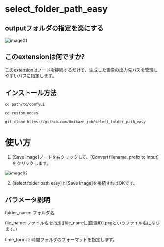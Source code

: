 # select_folder_path_easy

## outputフォルダの指定を楽にする

![image01](/images/image01.png)

## このextensionは何ですか?
このextensionはノードを接続するだけで、生成した画像の出力先パスを管理しやすいパスに指定します。

## インストール方法
```
cd path/to/comfyui

cd custom_nodes

git clone https://github.com/Umikaze-job/select_folder_path_easy
```

# 使い方
1. \[Save Image\]ノードを右クリックして、\[Convert filename_prefix to input\]をクリックします。

![image02](/images/image02.png)

2. \[select folder path easy\]と\[Save Image\]を接続すればOKです。

## パラメータ説明
folder_name: フォルダ名

file_name: ファイル名を指定(\[file_name\]_\[画像ID\].pngというファイル名になります。)

time_format: 時間フォルダのフォーマットを指定します。